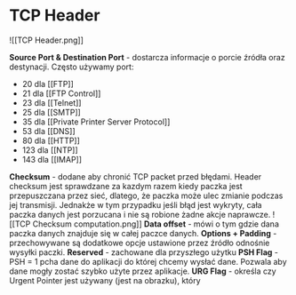 # TCP Header
![[TCP Header.png]]

**Source Port & Destination Port** - dostarcza informacje o porcie źródła oraz destynacji.
Często używamy port:
- 20 dla [[FTP]]
- 21 dla [[FTP Control]] 
- 23 dla [[Telnet]]
- 25 dla [[SMTP]]
- 35 dla [[Private Printer Server Protocol]]
- 53 dla [[DNS]]
- 80 dla [[HTTP]]
- 123 dla [[NTP]]
- 143 dla [[IMAP]]

**Checksum** - dodane aby chronić TCP packet przed błędami. Header checksum jest sprawdzane za kazdym razem kiedy paczka jest przepuszczana przez sieć, dlatego, że paczka może ulec zmianie podczas jej transmisji. Jednakże w tym przypadku jeśli błąd jest wykryty, cała paczka danych jest porzucana i nie są robione żadne akcje naprawcze.
![[TCP Checksum computation.png]]
**Data offset** - mówi o tym gdzie dana paczka danych znajduje się w całej paczce danych.
**Options + Padding** - przechowywane są dodatkowe opcje ustawione przez źródło odnośnie wysyłki paczki. 
**Reserved** - zachowane dla przyszłego użytku
**PSH Flag** - PSH = 1 pcha dane do aplikacji do której chcemy wysłać dane. Pozwala aby dane mogły zostać szybko użyte przez aplikacje.
**URG Flag** - określa czy Urgent Pointer jest używany (jest na obrazku), który 